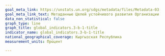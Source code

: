 ```yaml
---
goal_meta_link: https://unstats.un.org/sdgs/metadata/files/Metadata-03-0b-01.pdf
goal_meta_link_text: Метаданные Целей устойчивого развития Организации Объединённых Наций (PDF 894 KB)
data_non_statistical: false
graph_type: line
graph_title: global_indicators.3-b-1-title
indicator_name: global_indicators.3-b-1-title
national_geographical_coverage: Кыргызская Республика
measurement_units: Процент

---
```

